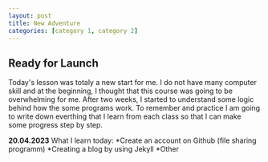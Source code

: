 ```yaml
---
layout: post
title: New Adventure
categories: [category 1, category 2]
---
```


## Ready for Launch

Today's lesson was totaly a new start for me. I do not have many
computer skill and at the beginning, I thought that this course was
going to be overwhelming for me. After two weeks, I started to
understand some logic behind how the some programs work. To remember and
practice I am going to write down everthing that I learn from each class
so that I can make some progress step by step.

**20.04.2023** What I learn today: 
*Create an account on Github (file sharing programm) 
*Creating a blog by using Jekyll
*Other 
